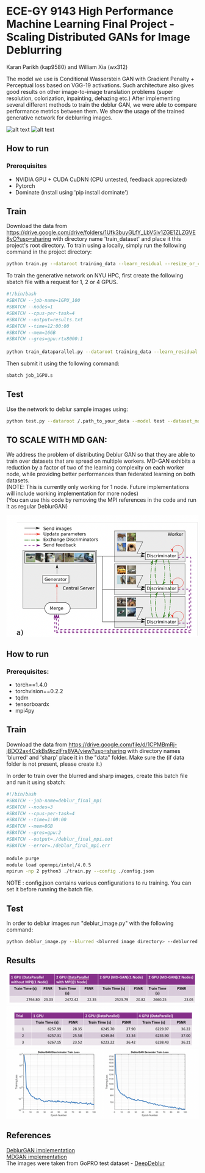 # ECE-GY 9143 High Performance Machine Learning Final Project - Scaling Distributed GANs for Image Deblurring
Karan Parikh (kap9580) and William Xia (wx312)

The model we use is Conditional Wasserstein GAN with Gradient Penalty + Perceptual loss based on VGG-19 activations. Such architecture also gives good results on other image-to-image translation problems (super resolution, colorization, inpainting, dehazing etc.)
After implementing several different methods to train the deblur GAN, we were able to compare performance metrics between them. 
We show the usage of the trained generative network for deblurring images.

![alt text](https://github.com/KupynOrest/DeblurGAN/blob/master/images/animation3.gif)
![alt text](https://github.com/KupynOrest/DeblurGAN/blob/master/images/animation4.gif)

## How to run

### Prerequisites
- NVIDIA GPU + CUDA CuDNN (CPU untested, feedback appreciated)
- Pytorch
- Dominate (install using 'pip install dominate')

## Train

Download the data from https://drive.google.com/drive/folders/1Ufk3buyGLfY_LbV5iv1ZGE1ZLZGVE8yO?usp=sharing with directory name 'train_dataset' and place it this project's root directory. 
To train using a locally, simply run the following command in the project directory:

```bash
python train.py --dataroot training_data --learn_residual --resize_or_crop crop --fineSize 256
```

To train the generative network on NYU HPC, first create the following sbatch file with a request for 1, 2 or 4 GPUS.

```bash
#!/bin/bash
#SBATCH --job-name=1GPU_100
#SBATCH --nodes=1
#SBATCH --cpus-per-task=4
#SBATCH --output=results.txt
#SBATCH --time=12:00:00
#SBATCH --mem=16GB
#SBATCH --gres=gpu:rtx8000:1

python train_dataparallel.py --dataroot training_data --learn_residual --resize_or_crop crop --fineSize 256
```

Then submit it using the following command:

```bash
sbatch job_1GPU.s
```

## Test

Use the network to deblur sample images using:

```bash
python test.py --dataroot /.path_to_your_data --model test --dataset_mode single --learn_residual
```

## TO SCALE WITH MD GAN: 

We address the problem of distributing Deblur GAN so that they are able to train over datasets that are spread on multiple workers. MD-GAN exhibits a reduction by a factor of two of the learning complexity on each worker node, while providing better performances than federated learning on both datasets. \
(NOTE: This is currently only working for 1 node. Future implementations will include working implementation for more nodes) \
(You can use this code by removing the MPI references in the code and run it as regular DeblurGAN)

![alt text](https://github.com/william-xia/Scaling-DeblurGAN/blob/main/git%20images/Screen%20Shot%202022-05-17%20at%2012.16.26%20AM.png?raw=true)
## How to run
### Prerequisites:
- torch==1.4.0
- torchvision==0.2.2
- tqdm
- tensorboardx
- mpi4py

## Train

Download the data from https://drive.google.com/file/d/1CPMBmRj-jBDO2ax4CxkBs9iczIFrs8VA/view?usp=sharing with directory names 'blurred' and 'sharp' place it in the "data" folder. Make sure the  (if data folder is not present, please create it.)

In order to train over the blurred and sharp images, create this batch file and run it using sbatch:
``` bash
#!/bin/bash
#SBATCH --job-name=deblur_final_mpi
#SBATCH --nodes=3
#SBATCH --cpus-per-task=4
#SBATCH --time=1:00:00
#SBATCH --mem=8GB
#SBATCH --gres=gpu:2
#SBATCH --output=./deblur_final_mpi.out
#SBATCH --error=./deblur_final_mpi.err

module purge
module load openmpi/intel/4.0.5
mpirun -np 2 python3 ./train.py --config ./config.json
```
NOTE : config.json contains various configurations to ru training. You can set it before running the batch file.

## Test
In order to deblur images run "deblur_image.py" with the following command:

```bash
python deblur_image.py --blurred <blurred image directory> --deblurred <output image directory> --resume <trained weights directory>
```

## Results

![alt text](https://github.com/william-xia/Scaling-DeblurGAN/blob/main/git%20images/1.png)
![alt text](https://github.com/william-xia/Scaling-DeblurGAN/blob/main/git%20images/2.png)
![alt text](https://github.com/william-xia/Scaling-DeblurGAN/blob/main/git%20images/Screen%20Shot%202022-05-17%20at%2011.53.56%20AM.png)



## References
[DeblurGAN implementation](https://arxiv.org/pdf/1711.07064.pdf) \
[MDGAN implementation](https://arxiv.org/pdf/1811.03850.pdf) \
The images were taken from GoPRO test dataset - [DeepDeblur](https://github.com/SeungjunNah/DeepDeblur_release)
